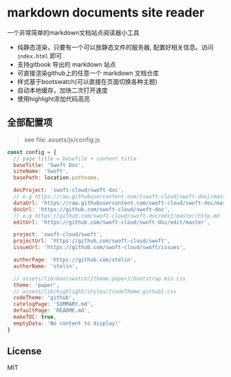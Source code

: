 # markdown documents site reader

一个非常简单的markdown文档站点阅读器小工具

- 纯静态渲染，只要有一个可以放静态文件的服务器, 配置好相关信息。访问 `index.html` 即可
- 支持gitbook 导出的 markdown 站点
- 可直接渲染github上的任意一个 markdown 文档仓库
- 样式基于bootswatch(可以直接在页面切换各种主题)
- 自动本地缓存，加快二次打开速度
- 使用highlight添加代码高亮

## 全部配置项

> see file: assets/js/config.js

```js
const config = {
  // page title = baseTile + content title
  baseTitle: 'Swoft Doc',
  siteName: 'Swoft',
  basePath: location.pathname,

  docProject: 'swoft-cloud/swoft-doc',
  // e.g https://raw.githubusercontent.com/{swoft-cloud/swoft-doc}/master/{beanfactory.md}
  dataUrl: 'https://raw.githubusercontent.com/swoft-cloud/swoft-doc/master/',
  docUrl: 'https://github.com/swoft-cloud/swoft-doc',
  // e.g https://github.com/swoft-cloud/swoft-doc/edit/master/http.md
  editUrl: 'https://github.com/swoft-cloud/swoft-doc/edit/master',

  project: 'swoft-cloud/swoft',
  projectUrl: 'https://github.com/swoft-cloud/swoft',
  issueUrl: 'https://github.com/swoft-cloud/swoft/issues',

  authorPage: 'https://github.com/stelin',
  authorName: 'stelin',

  // assets/lib/bootswatch/{theme:paper}/bootstrap.min.css
  theme: 'paper',
  // assets/lib/highlight/styles/{codeTheme:github}.css
  codeTheme: 'github',
  catelogPage: 'SUMMARY.md',
  defaultPage: 'README.md',
  makeTOC: true,
  emptyData: 'No content to display!'
}
```

## License

MIT
